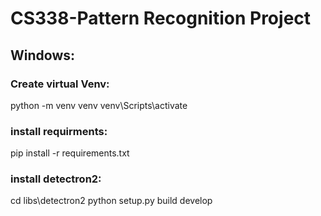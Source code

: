 # CS338-Pattern Recognition Project

## Windows:
### Create virtual Venv: 
python -m venv venv
venv\Scripts\activate

### install requirments:
pip install -r requirements.txt

### install detectron2:
cd libs\detectron2
python setup.py build develop
